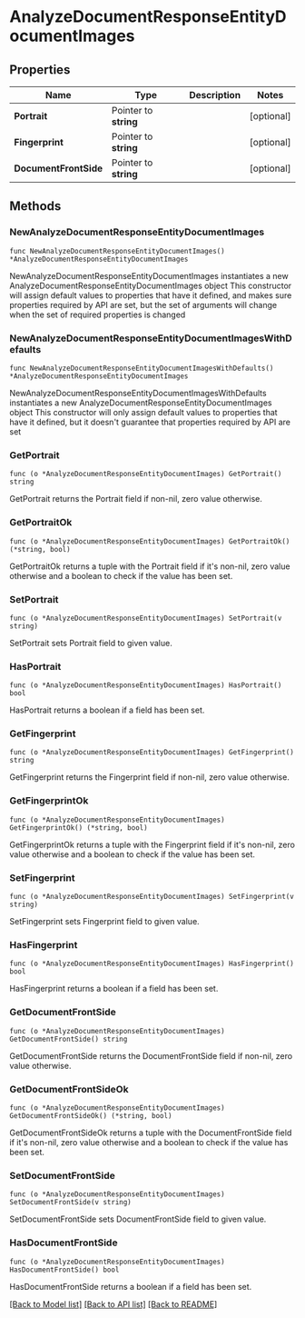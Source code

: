 # AnalyzeDocumentResponseEntityDocumentImages

## Properties

Name | Type | Description | Notes
------------ | ------------- | ------------- | -------------
**Portrait** | Pointer to **string** |  | [optional] 
**Fingerprint** | Pointer to **string** |  | [optional] 
**DocumentFrontSide** | Pointer to **string** |  | [optional] 

## Methods

### NewAnalyzeDocumentResponseEntityDocumentImages

`func NewAnalyzeDocumentResponseEntityDocumentImages() *AnalyzeDocumentResponseEntityDocumentImages`

NewAnalyzeDocumentResponseEntityDocumentImages instantiates a new AnalyzeDocumentResponseEntityDocumentImages object
This constructor will assign default values to properties that have it defined,
and makes sure properties required by API are set, but the set of arguments
will change when the set of required properties is changed

### NewAnalyzeDocumentResponseEntityDocumentImagesWithDefaults

`func NewAnalyzeDocumentResponseEntityDocumentImagesWithDefaults() *AnalyzeDocumentResponseEntityDocumentImages`

NewAnalyzeDocumentResponseEntityDocumentImagesWithDefaults instantiates a new AnalyzeDocumentResponseEntityDocumentImages object
This constructor will only assign default values to properties that have it defined,
but it doesn't guarantee that properties required by API are set

### GetPortrait

`func (o *AnalyzeDocumentResponseEntityDocumentImages) GetPortrait() string`

GetPortrait returns the Portrait field if non-nil, zero value otherwise.

### GetPortraitOk

`func (o *AnalyzeDocumentResponseEntityDocumentImages) GetPortraitOk() (*string, bool)`

GetPortraitOk returns a tuple with the Portrait field if it's non-nil, zero value otherwise
and a boolean to check if the value has been set.

### SetPortrait

`func (o *AnalyzeDocumentResponseEntityDocumentImages) SetPortrait(v string)`

SetPortrait sets Portrait field to given value.

### HasPortrait

`func (o *AnalyzeDocumentResponseEntityDocumentImages) HasPortrait() bool`

HasPortrait returns a boolean if a field has been set.

### GetFingerprint

`func (o *AnalyzeDocumentResponseEntityDocumentImages) GetFingerprint() string`

GetFingerprint returns the Fingerprint field if non-nil, zero value otherwise.

### GetFingerprintOk

`func (o *AnalyzeDocumentResponseEntityDocumentImages) GetFingerprintOk() (*string, bool)`

GetFingerprintOk returns a tuple with the Fingerprint field if it's non-nil, zero value otherwise
and a boolean to check if the value has been set.

### SetFingerprint

`func (o *AnalyzeDocumentResponseEntityDocumentImages) SetFingerprint(v string)`

SetFingerprint sets Fingerprint field to given value.

### HasFingerprint

`func (o *AnalyzeDocumentResponseEntityDocumentImages) HasFingerprint() bool`

HasFingerprint returns a boolean if a field has been set.

### GetDocumentFrontSide

`func (o *AnalyzeDocumentResponseEntityDocumentImages) GetDocumentFrontSide() string`

GetDocumentFrontSide returns the DocumentFrontSide field if non-nil, zero value otherwise.

### GetDocumentFrontSideOk

`func (o *AnalyzeDocumentResponseEntityDocumentImages) GetDocumentFrontSideOk() (*string, bool)`

GetDocumentFrontSideOk returns a tuple with the DocumentFrontSide field if it's non-nil, zero value otherwise
and a boolean to check if the value has been set.

### SetDocumentFrontSide

`func (o *AnalyzeDocumentResponseEntityDocumentImages) SetDocumentFrontSide(v string)`

SetDocumentFrontSide sets DocumentFrontSide field to given value.

### HasDocumentFrontSide

`func (o *AnalyzeDocumentResponseEntityDocumentImages) HasDocumentFrontSide() bool`

HasDocumentFrontSide returns a boolean if a field has been set.


[[Back to Model list]](../README.md#documentation-for-models) [[Back to API list]](../README.md#documentation-for-api-endpoints) [[Back to README]](../README.md)


